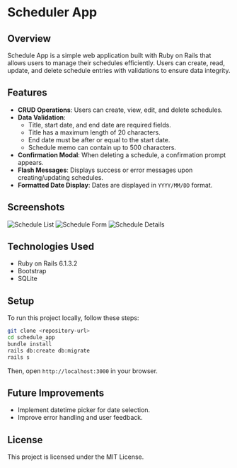 # Scheduler App

## Overview
Schedule App is a simple web application built with Ruby on Rails that allows users to manage their schedules efficiently. Users can create, read, update, and delete schedule entries with validations to ensure data integrity.

## Features
- **CRUD Operations**: Users can create, view, edit, and delete schedules.
- **Data Validation**:
  - Title, start date, and end date are required fields.
  - Title has a maximum length of 20 characters.
  - End date must be after or equal to the start date.
  - Schedule memo can contain up to 500 characters.
- **Confirmation Modal**: When deleting a schedule, a confirmation prompt appears.
- **Flash Messages**: Displays success or error messages upon creating/updating schedules.
- **Formatted Date Display**: Dates are displayed in `YYYY/MM/DD` format.

## Screenshots
![Schedule List](image1.png)
![Schedule Form](image2.png)
![Schedule Details](image3.png)

## Technologies Used
- Ruby on Rails 6.1.3.2
- Bootstrap
- SQLite

## Setup
To run this project locally, follow these steps:

```sh
git clone <repository-url>
cd schedule_app
bundle install
rails db:create db:migrate
rails s
```
Then, open `http://localhost:3000` in your browser.

## Future Improvements
- Implement datetime picker for date selection.
- Improve error handling and user feedback.

## License
This project is licensed under the MIT License.
